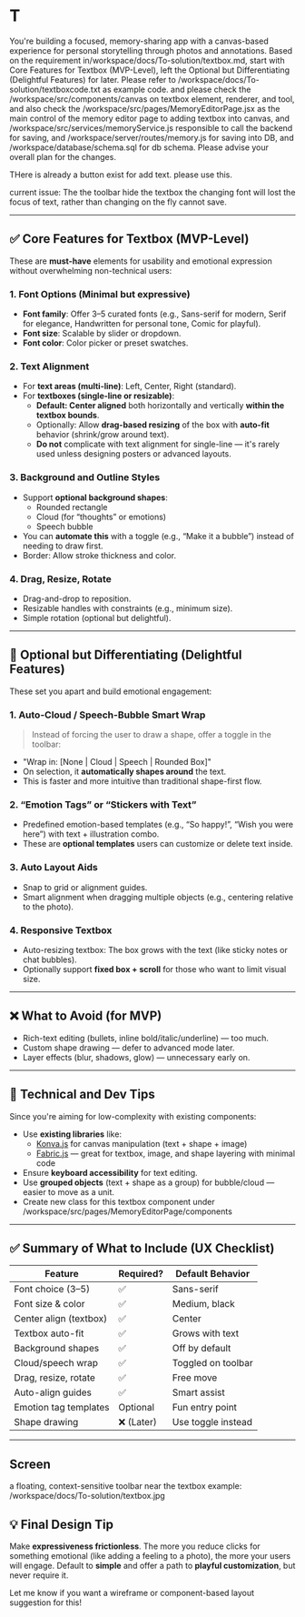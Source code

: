 # T

You're building a focused, memory-sharing app with a canvas-based experience for personal storytelling through photos and annotations.
Based on the requirement in/workspace/docs/To-solution/textbox.md, start with Core Features for Textbox (MVP-Level), left the Optional but Differentiating (Delightful Features) for later. Please refer to /workspace/docs/To-solution/textboxcode.txt as example code. and please check the /workspace/src/components/canvas on textbox element, renderer, and tool, and also check the /workspace/src/pages/MemoryEditorPage.jsx as the main control of the memory editor page to adding textbox into canvas, and /workspace/src/services/memoryService.js responsible to call the backend for saving, and /workspace/server/routes/memory.js for saving into DB, and /workspace/database/schema.sql for db schema. Please advise your overall plan for the changes.

THere is already a button exist for add text. please use this.

current issue:
The the toolbar hide the textbox
the changing font will lost the focus of text, rather than changing on the fly
cannot save.

---

## ✅ **Core Features for Textbox (MVP-Level)**

These are **must-have** elements for usability and emotional expression without overwhelming non-technical users:

### 1. **Font Options (Minimal but expressive)**

- **Font family**: Offer 3–5 curated fonts (e.g., Sans-serif for modern, Serif for elegance, Handwritten for personal tone, Comic for playful).
- **Font size**: Scalable by slider or dropdown.
- **Font color**: Color picker or preset swatches.

### 2. **Text Alignment**

- For **text areas (multi-line)**: Left, Center, Right (standard).
- For **textboxes (single-line or resizable)**:
  - **Default: Center aligned** both horizontally and vertically **within the textbox bounds**.
  - Optionally: Allow **drag-based resizing** of the box with **auto-fit** behavior (shrink/grow around text).
  - **Do not** complicate with text alignment for single-line — it's rarely used unless designing posters or advanced layouts.

### 3. **Background and Outline Styles**

- Support **optional background shapes**:
  - Rounded rectangle
  - Cloud (for “thoughts” or emotions)
  - Speech bubble
- You can **automate this** with a toggle (e.g., “Make it a bubble”) instead of needing to draw first.
- Border: Allow stroke thickness and color.

### 4. **Drag, Resize, Rotate**

- Drag-and-drop to reposition.
- Resizable handles with constraints (e.g., minimum size).
- Simple rotation (optional but delightful).

---

## 🎨 **Optional but Differentiating (Delightful Features)**

These set you apart and build emotional engagement:

### 1. **Auto-Cloud / Speech-Bubble Smart Wrap**

> Instead of forcing the user to draw a shape, offer a toggle in the toolbar:

- "Wrap in: [None | Cloud | Speech | Rounded Box]"
- On selection, it **automatically shapes around** the text.
- This is faster and more intuitive than traditional shape-first flow.

### 2. **“Emotion Tags” or “Stickers with Text”**

- Predefined emotion-based templates (e.g., “So happy!”, “Wish you were here”) with text + illustration combo.
- These are **optional templates** users can customize or delete text inside.

### 3. **Auto Layout Aids**

- Snap to grid or alignment guides.
- Smart alignment when dragging multiple objects (e.g., centering relative to the photo).

### 4. **Responsive Textbox**

- Auto-resizing textbox: The box grows with the text (like sticky notes or chat bubbles).
- Optionally support **fixed box + scroll** for those who want to limit visual size.

---

## ❌ What to **Avoid** (for MVP)

- Rich-text editing (bullets, inline bold/italic/underline) — too much.
- Custom shape drawing — defer to advanced mode later.
- Layer effects (blur, shadows, glow) — unnecessary early on.

---

## 🧠 Technical and Dev Tips

Since you're aiming for low-complexity with existing components:

- Use **existing libraries** like:
  - [Konva.js](https://konvajs.org/) for canvas manipulation (text + shape + image)
  - [Fabric.js](http://fabricjs.com/) — great for textbox, image, and shape layering with minimal code
- Ensure **keyboard accessibility** for text editing.
- Use **grouped objects** (text + shape as a group) for bubble/cloud — easier to move as a unit.
- Create new class for this textbox component under /workspace/src/pages/MemoryEditorPage/components

---

## ✅ Summary of What to Include (UX Checklist)

| Feature                | Required?  | Default Behavior   |
| ---------------------- | ---------- | ------------------ |
| Font choice (3–5)      | ✅         | Sans-serif         |
| Font size & color      | ✅         | Medium, black      |
| Center align (textbox) | ✅         | Center             |
| Textbox auto-fit       | ✅         | Grows with text    |
| Background shapes      | ✅         | Off by default     |
| Cloud/speech wrap      | ✅         | Toggled on toolbar |
| Drag, resize, rotate   | ✅         | Free move          |
| Auto-align guides      | ✅         | Smart assist       |
| Emotion tag templates  | Optional   | Fun entry point    |
| Shape drawing          | ❌ (Later) | Use toggle instead |

---

## Screen

a floating, context-sensitive toolbar near the textbox
example: /workspace/docs/To-solution/textbox.jpg

## 💡 Final Design Tip

Make **expressiveness frictionless**. The more you reduce clicks for something emotional (like adding a feeling to a photo), the more your users will engage. Default to **simple** and offer a path to **playful customization**, but never require it.

Let me know if you want a wireframe or component-based layout suggestion for this!
